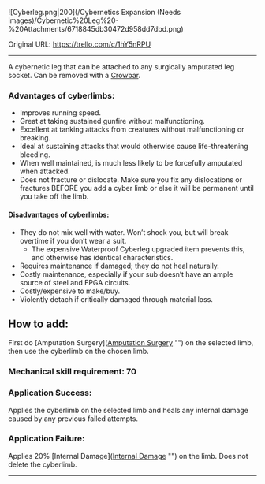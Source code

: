![Cyberleg.png\|200](/Cybernetics Expansion (Needs images)/Cybernetic%20Leg%20-%20Attachments/6718845db30472d958dd7dbd.png)

Original URL: https://trello.com/c/1hY5nRPU

---

A cybernetic leg that can be attached to any surgically amputated leg socket. Can be removed with a [Crowbar](Crowbar.md).

### Advantages of cyberlimbs:

- Improves running speed.
- Great at taking sustained gunfire without malfunctioning.
- Excellent at tanking attacks from creatures without malfunctioning or breaking.
- Ideal at sustaining attacks that would otherwise cause life-threatening bleeding.
- When well maintained, is much less likely to be forcefully amputated when attacked.
- Does not fracture or dislocate. Make sure you fix any dislocations or fractures BEFORE you add a cyber limb or else it will be permanent until you take off the limb.

#### Disadvantages of cyberlimbs:

- They do not mix well with water. Won’t shock you, but will break  overtime if you don’t wear a suit.
  - The expensive Waterproof Cyberleg upgraded item prevents this, and otherwise has identical characteristics.
- Requires maintenance if damaged; they do not heal naturally.
- Costly maintenance, especially if your sub doesn’t have an ample source of steel and FPGA circuits.
- Costly/expensive to make/buy.
- Violently detach if critically damaged through material loss.

## How to add:

First do [Amputation Surgery]([Amputation Surgery](../Procedures/Amputation%20Surgery.md) "‌") on the selected limb, then use the cyberlimb on the chosen limb.

### Mechanical skill requirement: 70

### Application Success:

Applies the cyberlimb on the selected limb and heals any internal damage caused by any previous failed attempts.

### Application Failure:

Applies 20% [Internal Damage]([Internal Damage](../Any%20bodypart/archived/Internal%20Damage.md) "‌") on the limb. Does not delete the cyberlimb.

---

